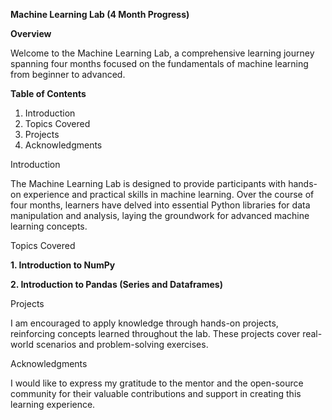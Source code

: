 __Machine Learning Lab (4 Month Progress)__

__Overview__

Welcome to the Machine Learning Lab, a comprehensive learning journey spanning four months focused on the fundamentals of machine learning from beginner to advanced.

__Table of Contents__

1. Introduction
2. Topics Covered
3. Projects
4. Acknowledgments

Introduction

The Machine Learning Lab is designed to provide participants with hands-on experience and practical skills in machine learning. 
Over the course of four months, learners have delved into essential Python libraries for data manipulation and analysis, laying the groundwork for
advanced machine learning concepts.

Topics Covered

**1. Introduction to NumPy**

**2. Introduction to Pandas (Series and Dataframes)**

Projects

I am encouraged to apply knowledge through hands-on projects, reinforcing concepts learned throughout the lab. These projects cover real-world scenarios and 
problem-solving exercises.

Acknowledgments

I would like to express my gratitude to the mentor and the open-source community for their valuable contributions and support in creating
this learning experience.
